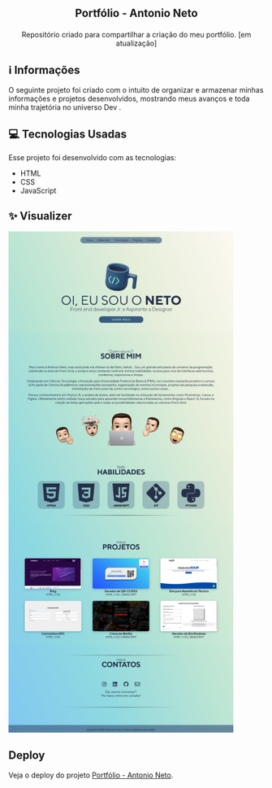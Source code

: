 ## <p align="center">Portfólio - Antonio Neto</p>

<p align="center">
Repositório criado para compartilhar a criação do meu portfólio. [em atualização]

## ℹ️ Informações
O seguinte projeto foi criado com o intuito de organizar e armazenar minhas informações e projetos desenvolvidos, mostrando meus avanços e toda minha trajetória no universo Dev .
 
## 💻 Tecnologias Usadas

Esse projeto foi desenvolvido com as tecnologias:

- HTML
- CSS
- JavaScript

## ✨ Visualizer

![alt text](https://raw.githubusercontent.com/antonioscn/portifolio/main/portifolio.png)
 
 
##  Deploy
Veja o deploy do projeto [Portfólio - Antonio Neto](https://antonioscn.vercel.app/).

